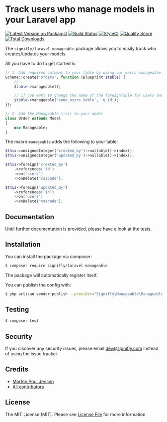 # Track users who manage models in your Laravel app

[![Latest Version on Packagist](https://img.shields.io/packagist/v/signifly/laravel-manageable.svg?style=flat-square)](https://packagist.org/packages/signifly/laravel-manageable)
[![Build Status](https://img.shields.io/travis/signifly/laravel-manageable/master.svg?style=flat-square)](https://travis-ci.org/signifly/laravel-manageable)
[![StyleCI](https://styleci.io/repos/119214202/shield?branch=master)](https://styleci.io/repos/119214202)
[![Quality Score](https://img.shields.io/scrutinizer/g/signifly/laravel-manageable.svg?style=flat-square)](https://scrutinizer-ci.com/g/signifly/laravel-manageable)
[![Total Downloads](https://img.shields.io/packagist/dt/signifly/laravel-manageable.svg?style=flat-square)](https://packagist.org/packages/signifly/laravel-manageable)

The `signifly/laravel-manageable` package allows you to easily track who creates/updates your models.

All you have to do to get started is:

```php
// 1. Add required columns to your table by using our macro manageable
Schema::create('orders', function (Blueprint $table) {
    // ...
    $table->manageable();

    // if you want to change the name of the foreignTable for users and foreignKey
    $table->manageable('some_users_table', 'u_id');
});

// 2. Add the Manageable trait to your model
class Order extends Model
{
    use Manageable;
}
```

The macro `manageable` adds the following to your table:
```php
$this->unsignedInteger('created_by')->nullable()->index();
$this->unsignedInteger('updated_by')->nullable()->index();

$this->foreign('created_by')
    ->references('id')
    ->on('users')
    ->onDelete('cascade');

$this->foreign('updated_by')
    ->references('id')
    ->on('users')
    ->onDelete('cascade');
```

## Documentation
Until further documentation is provided, please have a look at the tests.

## Installation

You can install the package via composer:

```bash
$ composer require signifly/laravel-manageable
```

The package will automatically register itself.

You can publish the config with:
```bash
$ php artisan vendor:publish --provider="Signifly\Manageable\ManageableServiceProvider"
```

## Testing
```bash
$ composer test
```

## Security

If you discover any security issues, please email dev@signifly.com instead of using the issue tracker.

## Credits

- [Morten Poul Jensen](https://github.com/pactode)
- [All contributors](../../contributors)

## License

The MIT License (MIT). Please see [License File](LICENSE.md) for more information.
